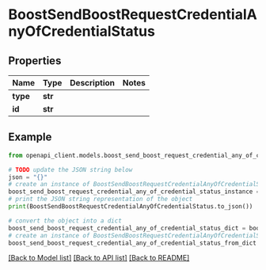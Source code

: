# BoostSendBoostRequestCredentialAnyOfCredentialStatus


## Properties

Name | Type | Description | Notes
------------ | ------------- | ------------- | -------------
**type** | **str** |  | 
**id** | **str** |  | 

## Example

```python
from openapi_client.models.boost_send_boost_request_credential_any_of_credential_status import BoostSendBoostRequestCredentialAnyOfCredentialStatus

# TODO update the JSON string below
json = "{}"
# create an instance of BoostSendBoostRequestCredentialAnyOfCredentialStatus from a JSON string
boost_send_boost_request_credential_any_of_credential_status_instance = BoostSendBoostRequestCredentialAnyOfCredentialStatus.from_json(json)
# print the JSON string representation of the object
print(BoostSendBoostRequestCredentialAnyOfCredentialStatus.to_json())

# convert the object into a dict
boost_send_boost_request_credential_any_of_credential_status_dict = boost_send_boost_request_credential_any_of_credential_status_instance.to_dict()
# create an instance of BoostSendBoostRequestCredentialAnyOfCredentialStatus from a dict
boost_send_boost_request_credential_any_of_credential_status_from_dict = BoostSendBoostRequestCredentialAnyOfCredentialStatus.from_dict(boost_send_boost_request_credential_any_of_credential_status_dict)
```
[[Back to Model list]](../README.md#documentation-for-models) [[Back to API list]](../README.md#documentation-for-api-endpoints) [[Back to README]](../README.md)


